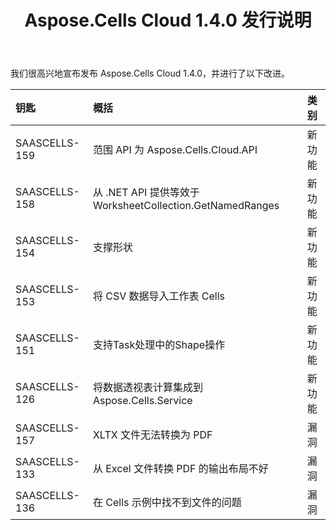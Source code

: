 ﻿---
title: Aspose.Cells Cloud 1.4.0 发行说明
second_title: Aspose.Cells Cloud Documen
type: docs
url: /zh/aspose-cells-cloud-1-4-0-release-notes/
aliases: [/aspose-cells-for-cloud-1-4-0-release-notes/]
description: Aspose.Cells Cloud 支持Excel 创建、转换、合并、拆分、保护、内部对象操作等
weight: 30
---
我们很高兴地宣布发布 Aspose.Cells Cloud 1.4.0，并进行了以下改进。

|**钥匙** |**概括** |**类别** |
|:- |:- |:- |
|SAASCELLS-159 |范围 API 为 Aspose.Cells.Cloud.API|新功能|
|SAASCELLS-158 |从 .NET API 提供等效于 WorksheetCollection.GetNamedRanges|新功能|
|SAASCELLS-154 |支撑形状|新功能|
|SAASCELLS-153 |将 CSV 数据导入工作表 Cells|新功能|
|SAASCELLS-151 |支持Task处理中的Shape操作|新功能|
|SAASCELLS-126 |将数据透视表计算集成到 Aspose.Cells.Service|新功能|
|SAASCELLS-157 | XLTX 文件无法转换为 PDF|漏洞|
|SAASCELLS-133 |从 Excel 文件转换 PDF 的输出布局不好|漏洞|
|SAASCELLS-136 |在 Cells 示例中找不到文件的问题|漏洞|

